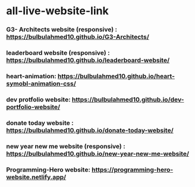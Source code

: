 # all-live-website-link

### G3- Architects website (responsive) : https://bulbulahmed10.github.io/G3-Architects/
### leaderboard website (responsive) : https://bulbulahmed10.github.io/leaderboard-website/
### heart-animation: https://bulbulahmed10.github.io/heart-symobl-animation-css/
### dev protfolio website: https://bulbulahmed10.github.io/dev-portfolio-website/
### donate today website  : https://bulbulahmed10.github.io/donate-today-website/
### new year new me website (responsive) : https://bulbulahmed10.github.io/new-year-new-me-website/
### Programming-Hero website:  https://programming-hero-website.netlify.app/

